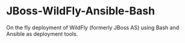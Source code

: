 # JBoss-WildFly-Ansible-Bash
On the fly deployment of WildFly (formerly JBoss AS) using Bash and Ansible as deployment tools.
